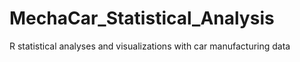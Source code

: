 # MechaCar_Statistical_Analysis
R statistical analyses and visualizations with car manufacturing data
